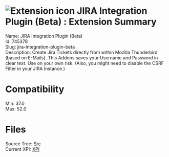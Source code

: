 # ![Extension icon](https://addons.thunderbird.net/static/img/addon-icons/default-64.png) JIRA Integration Plugin (Beta) : Extension Summary

Name: JIRA Integration Plugin (Beta)  
Id: 745378  
Slug: jira-integration-plugin-beta  
Description: Create Jira Tickets directly from within Mozilla Thunderbird (based on E-Mails). This Addons saves your Username and Password in clear text. Use on your own risk. (Also, you might need to disable the CSRF Filter in your JIRA Instance.)
  

# Compatibility
Min: 37.0  
Max: 52.0  

# Files

Source Tree: [Src](C:/Dev/Thunderbird/ThunderKdB/xall/xOther/745378-jira-integration-plugin-beta/src)  
Current XPI: [XPI](C:/Dev/Thunderbird/ThunderKdB/xall/xOther/745378-jira-integration-plugin-beta/xpi)  



